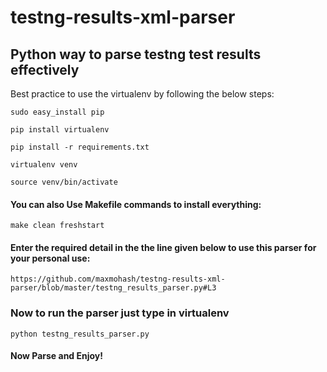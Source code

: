 # testng-results-xml-parser

## Python way to parse testng test results effectively

Best practice to use the virtualenv by following the below steps:

`sudo easy_install pip`

`pip install virtualenv`

`pip install -r requirements.txt`

`virtualenv venv`

`source venv/bin/activate`

#### You can also Use Makefile commands to install everything:

`make clean freshstart`

#### Enter the required detail in the the line given below to use this parser for your personal use:

`https://github.com/maxmohash/testng-results-xml-parser/blob/master/testng_results_parser.py#L3`

### Now to run the parser just type in virtualenv

`python testng_results_parser.py`

#### Now Parse and Enjoy!